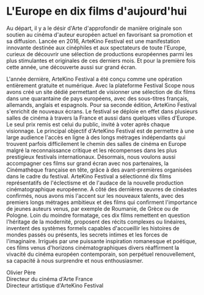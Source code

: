 # L'Europe en dix films d'aujourd'hui

Au départ, il y a le désir d'Arte d'approfondir de manière originale son soutien au cinéma d'auteur européen actuel en favorisant sa promotion et sa diffusion. Lancée en 2016, ArteKino Festival est une manifestation innovante destinée aux cinéphiles et aux spectateurs de toute l'Europe, curieux de découvrir une sélection de productions européennes parmi les plus stimulantes et originales de ces derniers mois. Et pour la première fois cette année, une découverte aussi sur grand écran.

L'année dernière, ArteKino Festival a été conçu comme une opération entièrement gratuite et numérique. Avec la plateforme Festival Scope nous avons créé un site dédié permettant de visionner une sélection de dix films dans une quarantaine de pays européens, avec des sous-titres français, allemands, anglais et espagnols. Pour sa seconde édition, ArteKino Festival s'enrichit de nouveaux écrans. Le festival se déploie en effet dans plusieurs salles de cinéma à travers la France et aussi dans quelques villes d'Europe. Le seul prix remis est celui du public, invité à voter après chaque visionnage. Le principal objectif d'ArteKino Festival est de permettre à une large audience l'accès en ligne à des longs métrages indépendants qui trouvent parfois difficilement le chemin des salles de cinéma en Europe malgré la reconnaissance critique et les récompenses dans les plus prestigieux festivals internationaux. Désormais, nous voulons aussi accompagner ces films sur grand écran avec nos partenaires, la Cinémathèque française en tête, grâce à des avant-premières organisées dans le cadre du festival. ArteKino Festival a sélectionné dix films représentatifs de l'éclectisme et de l'audace de la nouvelle production cinématographique européenne. À côté des dernières œuvres de cinéastes confirmés, nous avons mis l'accent sur les nouveaux talents, avec des premiers longs métrages ambitieux et des films qui confirment l'importance de jeunes auteurs venus, par exemple de Roumanie, de Grèce ou de Pologne. Loin du moindre formatage, ces dix films remettent en question l'héritage de la modernité, proposent des récits complexes ou linéaires, inventent des systèmes formels capables d'accueillir les histoires de mondes passés ou présents, les secrets intimes et les forces de l'imaginaire. Irrigués par une puissante inspiration romanesque et poétique, ces films venus d'horizons cinématographiques divers réaffirment la vivacité du cinéma européen contemporain, son perpétuel renouvellement, sa capacité à nous surprendre et nous enthousiasmer.

Olivier Père  
Directeur du cinéma d'Arte France  
Directeur artistique d'ArteKino Festival

